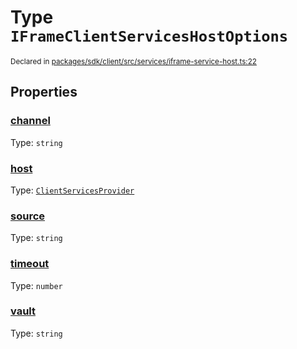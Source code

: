 # Type `IFrameClientServicesHostOptions`
<sub>Declared in [packages/sdk/client/src/services/iframe-service-host.ts:22](https://github.com/dxos/dxos/blob/8ed3715dc/packages/sdk/client/src/services/iframe-service-host.ts#L22)</sub>




## Properties
### [channel](https://github.com/dxos/dxos/blob/8ed3715dc/packages/sdk/client/src/services/iframe-service-host.ts#L25)
Type: <code>string</code>




### [host](https://github.com/dxos/dxos/blob/8ed3715dc/packages/sdk/client/src/services/iframe-service-host.ts#L23)
Type: <code>[ClientServicesProvider](/api/@dxos/client/interfaces/ClientServicesProvider)</code>




### [source](https://github.com/dxos/dxos/blob/8ed3715dc/packages/sdk/client/src/services/iframe-service-host.ts#L24)
Type: <code>string</code>




### [timeout](https://github.com/dxos/dxos/blob/8ed3715dc/packages/sdk/client/src/services/iframe-service-host.ts#L27)
Type: <code>number</code>




### [vault](https://github.com/dxos/dxos/blob/8ed3715dc/packages/sdk/client/src/services/iframe-service-host.ts#L26)
Type: <code>string</code>





